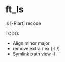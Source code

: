 # ft_ls

ls [-Rlart] recode

TODO:
- Align minor major
- remove extra / ex (-l /)
- Symlink path view -l
